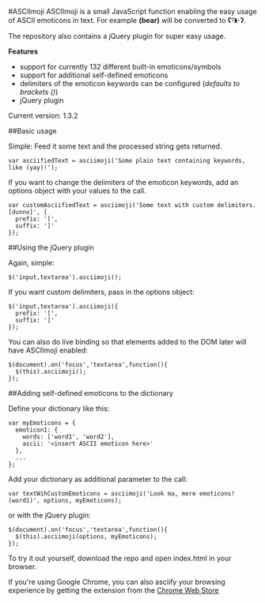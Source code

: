 #ASCIImoji
ASCIImoji is a small JavaScript function enabling the easy usage of ASCII emoticons in text.
For example **(bear)** will be converted to **ʕ·͡ᴥ·ʔ﻿**.

The repository also contains a jQuery plugin for super easy usage.

**Features**

* support for currently 132 different built-in emoticons/symbols
* support for additional self-defined emoticons
* delimiters of the emoticon keywords can be configured (*defaults to brackets ()*)
* jQuery plugin

Current version: 1.3.2

##Basic usage

Simple: Feed it some text and the processed string gets returned.

    var asciifiedText = asciimoji('Some plain text containing keywords, like (yay)!');

If you want to change the delimiters of the emoticon keywords, add an options object with your values to the call.

    var customAsciifiedText = asciimoji('Some text with custom delimiters. [dunno]', {
      prefix: '[',
      suffix: ']'
    });

##Using the jQuery plugin

Again, simple:

    $('input,textarea').asciimoji();

If you want custom delimiters, pass in the options object:

    $('input,textarea').asciimoji({
      prefix: '[',
      suffix: ']'
    });

You can also do live binding so that elements added to the DOM later will have ASCIImoji enabled:

    $(document).on('focus','textarea',function(){
      $(this).asciimoji();
    });

##Adding self-defined emoticons to the dictionary

Define your dictionary like this:

    var myEmoticons = {
      emoticon1: {
        words: ['word1', 'word2'],
        ascii: '<insert ASCII emoticon here>'
      },
      ...
    };

Add your dictionary as additional parameter to the call:

    var textWihCustomEmoticons = asciimoji('Look ma, more emoticons! (word1)', options, myEmoticons);

or with the jQuery plugin:

    $(document).on('focus','textarea',function(){
      $(this).asciimoji(options, myEmoticons);
    });


To try it out yourself, download the repo and open index.html in your browser.

If you're using Google Chrome, you can also asciify your browsing experience by getting the extension from the [Chrome Web Store](https://chrome.google.com/webstore/detail/asciimoji/pglkjdoamcojlfjbdeenodmpkjkgplik)